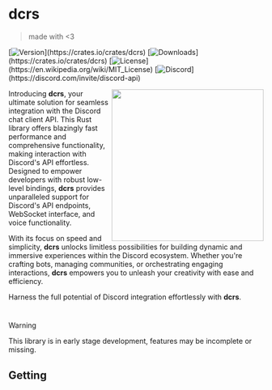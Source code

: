 # dcrs

> made with <3

[![Version](https://img.shields.io/crates/v/dcrs?label="Crates.io"&color="salmon"&logo="rust"&logoColor="salmon")](https://crates.io/crates/dcrs)
[![Downloads](https://img.shields.io/crates/d/dcrs?label="Downloads"&color="green")](https://crates.io/crates/dcrs)
[![License](https://img.shields.io/github/license/grhx/dcrs?label="License"&color="blue")](https://en.wikipedia.org/wiki/MIT_License)
[![Discord](https://img.shields.io/discord/81384788765712384?label="Discord%20API"&logo="discord"&logoColor="7289da"&color="7289da")](https://discord.com/invite/discord-api)

<img align="right" src="https://i.imgur.com/QizpY58.png" width="300" />

Introducing **dcrs**, your ultimate solution for seamless integration with the Discord chat client API. This Rust library offers blazingly fast performance and comprehensive functionality, making interaction with Discord's API effortless. Designed to empower developers with robust low-level bindings, **dcrs** provides unparalleled support for Discord's API endpoints, WebSocket interface, and voice functionality.

With its focus on speed and simplicity, **dcrs** unlocks limitless possibilities for building dynamic and immersive experiences within the Discord ecosystem. Whether you're crafting bots, managing communities, or orchestrating engaging interactions, **dcrs** empowers you to unleash your creativity with ease and efficiency.

Harness the full potential of Discord integration effortlessly with **dcrs**.

#

> [!WARNING]
>
> This library is in early stage development, features may be incomplete or missing.

## Getting